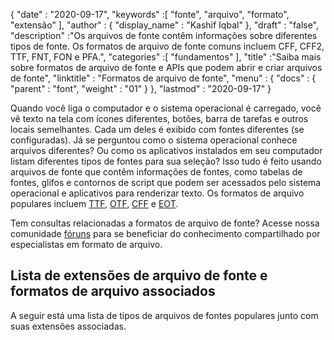 {
  "date" : "2020-09-17",
  "keywords" :[ "fonte", "arquivo", "formato", "extensão" ],
  "author" : {
    "display_name" : "Kashif Iqbal"
},
  "draft" : "false",
  "description" :"Os arquivos de fonte contêm informações sobre diferentes tipos de fonte. Os formatos de arquivo de fonte comuns incluem CFF, CFF2, TTF, FNT, FON e PFA.",
  "categories" :[ "fundamentos" ],
  "title" :"Saiba mais sobre formatos de arquivo de fonte e APIs que podem abrir e criar arquivos de fonte",
  "linktitle" : "Formatos de arquivo de fonte",
  "menu" : {
    "docs" : {
      "parent" : "font",
      "weight" : "01"
}
},
  "lastmod" : "2020-09-17"
}

Quando você liga o computador e o sistema operacional é carregado, você vê texto na tela com ícones diferentes, botões, barra de tarefas e outros locais semelhantes. Cada um deles é exibido com fontes diferentes (se configuradas). Já se perguntou como o sistema operacional conhece arquivos diferentes? Ou como os aplicativos instalados em seu computador listam diferentes tipos de fontes para sua seleção? Isso tudo é feito usando arquivos de fonte que contêm informações de fontes, como tabelas de fontes, glifos e contornos de script que podem ser acessados pelo sistema operacional e aplicativos para renderizar texto. Os formatos de arquivo populares incluem [TTF](/pt/font/ttf/), [OTF](/pt/font/otf/), [CFF](/pt/font/cff/) e [EOT](/pt/font/eot/).

Tem consultas relacionadas a formatos de arquivo de fonte? Acesse nossa comunidade [fóruns](https://forum.fileformat.com/c/font/28) para se beneficiar do conhecimento compartilhado por especialistas em formato de arquivo.

## Lista de extensões de arquivo de fonte e formatos de arquivo associados

A seguir está uma lista de tipos de arquivos de fontes populares junto com suas extensões associadas.

